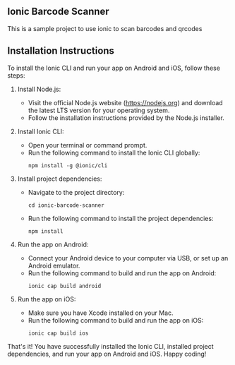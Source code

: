 ## Ionic Barcode Scanner
This is a sample project to use ionic to scan barcodes and qrcodes

## Installation Instructions
To install the Ionic CLI and run your app on Android and iOS, follow these steps:

1. Install Node.js: 
    - Visit the official Node.js website (https://nodejs.org) and download the latest LTS version for your operating system.
    - Follow the installation instructions provided by the Node.js installer.

2. Install Ionic CLI:
    - Open your terminal or command prompt.
    - Run the following command to install the Ionic CLI globally:
      ```
      npm install -g @ionic/cli
      ```

3. Install project dependencies:
    - Navigate to the project directory:
      ```
      cd ionic-barcode-scanner
      ```
    - Run the following command to install the project dependencies:
      ```
      npm install
      ```

4. Run the app on Android:
    - Connect your Android device to your computer via USB, or set up an Android emulator.
    - Run the following command to build and run the app on Android:
      ```
      ionic cap build android
      ```

7. Run the app on iOS:
    - Make sure you have Xcode installed on your Mac.
    - Run the following command to build and run the app on iOS:
      ```
      ionic cap build ios
      ```

That's it! You have successfully installed the Ionic CLI, installed project dependencies, and run your app on Android and iOS. Happy coding!